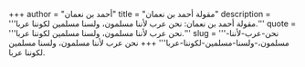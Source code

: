 +++
author = "أحمد بن نعمان"
title = "مقولة أحمد بن نعمان"
description = '''مقولة أحمد بن نعمان: نحن عرب لأننا مسلمون، ولسنا مسلمين لكوننا عربا.'''
quote = '''نحن عرب لأننا مسلمون، ولسنا مسلمين لكوننا عربا.'''
slug = '''نحن-عرب-لأننا-مسلمون،-ولسنا-مسلمين-لكوننا-عربا'''
+++
نحن عرب لأننا مسلمون، ولسنا مسلمين لكوننا عربا.

